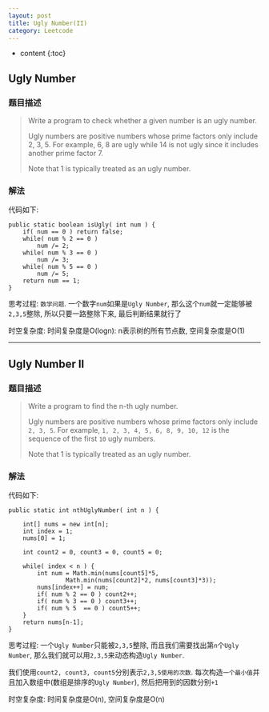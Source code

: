 ```yaml
---
layout: post
title: Ugly Number(II)
category: Leetcode
---
```


* content
{:toc}

## Ugly Number

### 题目描述

> Write a program to check whether a given number is an ugly number.
>
> Ugly numbers are positive numbers whose prime factors only include 2, 3, 5. For example, 6, 8 are ugly while 14 is not ugly since it includes another prime factor 7.
>
> Note that 1 is typically treated as an ugly number.

### 解法

代码如下:
		
    public static boolean isUgly( int num ) {
        if( num == 0 ) return false;
        while( num % 2 == 0 )
            num /= 2;
        while( num % 3 == 0 )
            num /= 3;
        while( num % 5 == 0 )
            num /= 5;
        return num == 1;
    }
        
思考过程: `数学问题`. 一个数字`num`如果是`Ugly Number`, 那么这个`num`就一定能够被`2,3,5`整除, 所以只要一路整除下来, 最后判断结果就行了

时空复杂度: 时间复杂度是O(logn): n表示树的所有节点数, 空间复杂度是O(1)

- - -

## Ugly Number II

### 题目描述

> Write a program to find the n-th ugly number.
>
> Ugly numbers are positive numbers whose prime factors only include `2, 3, 5`. For example, `1, 2, 3, 4, 5, 6, 8, 9, 10, 12` is the sequence of the first `10` ugly numbers.
>
> Note that 1 is typically treated as an ugly number.


### 解法

代码如下:

    public static int nthUglyNumber( int n ) {

        int[] nums = new int[n];
        int index = 1;
        nums[0] = 1; 

        int count2 = 0, count3 = 0, count5 = 0;

        while( index < n ) {
            int num = Math.min(nums[count5]*5,
                    Math.min(nums[count2]*2, nums[count3]*3));
            nums[index++] = num;
            if( num % 2 == 0 ) count2++;
            if( num % 3 == 0 ) count3++;
            if( num % 5  == 0 ) count5++;
        }
        return nums[n-1];
    }

思考过程: 一个`Ugly Number`只能被`2,3,5`整除, 而且我们需要找出第`n`个`Ugly Number`, 那么我们就可以用`2,3,5`来动态构造`Ugly Number`.

我们使用`count2, count3, count5`分别表示`2,3,5使用的次数`. 每次构造`一个最小值`并且加入数组中(数组是排序的`Ugly Number`), 然后把用到的因数分别`+1`

时空复杂度: 时间复杂度是O(n), 空间复杂度是O(n)